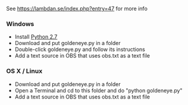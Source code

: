 See https://lambdan.se/index.php?entry=47 for more info

### Windows
  - Install [Python 2.7](https://www.python.org/downloads/)
  - Download and put goldeneye.py in a folder
  - Double-click goldeneye.py and follow its instructions
  - Add a text source in OBS that uses obs.txt as a text file

### OS X / Linux
  - Download and put goldeneye.py in a folder
  - Open a Terminal and cd to this folder and do "python goldeneye.py"
  - Add a text source in OBS that uses obs.txt as a text file